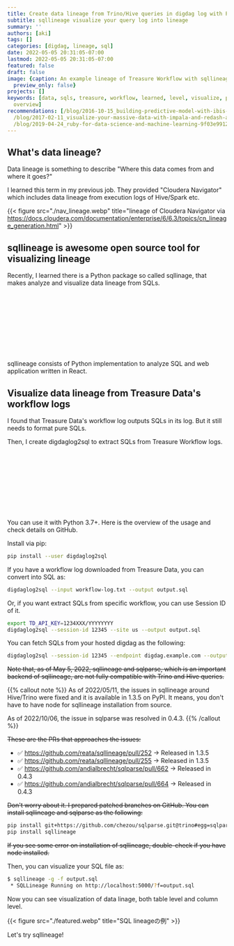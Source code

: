 ```yaml
---
title: Create data lineage from Trino/Hive queries in digdag log with Python
subtitle: sqllineage visualize your query log into lineage
summary: ''
authors: [aki]
tags: []
categories: [digdag, lineage, sql]
date: 2022-05-05 20:31:05-07:00
lastmod: 2022-05-05 20:31:05-07:00
featured: false
draft: false
image: {caption: An example lineage of Treasure Workflow with sqllineage, focal_point: '',
  preview_only: false}
projects: []
keywords: [data, sqls, treasure, workflow, learned, level, visualize, python, visualizing,
  overview]
recommendations: [/blog/2016-10-15_building-predictive-model-with-ibis--impala-and-scikit-learn-356b41f404e0/,
  /blog/2017-02-11_visualize-your-massive-data-with-impala-and-redash-afe31133c644/,
  /blog/2019-04-24_ruby-for-data-science-and-machine-learning-9f03e99125e0/]
---
```


## What's data lineage?

Data lineage is something to describe "Where this data comes from and where it goes?"

I learned this term in my previous job. They provided "Cloudera Navigator" which includes data lineage from execution logs of Hive/Spark etc.

{{< figure src="./nav_lineage.webp" title="lineage of Cloudera Navigator via https://docs.cloudera.com/documentation/enterprise/6/6.3/topics/cn_lineage_generation.html" >}}

## sqllineage is awesome open source tool for visualizing lineage

Recently, I learned there is a Python package so called sqllinage, that makes analyze and visualize data lineage from SQLs.

<div class="iframely-embed"><div class="iframely-responsive" style="height: 140px; padding-bottom: 0;"><a href="https://github.com/reata/sqllineage" data-iframely-url="//iframely.net/4q6WPtz?card=small"></a></div></div><script async src="//iframely.net/embed.js" charset="utf-8"></script>

sqllineage consists of Python implementation to analyze SQL and web application written in React.

## Visualize data lineage from Treasure Data's workflow logs

I found that Treasure Data's workflow log outputs SQLs in its log. But it still needs to format pure SQLs.

Then, I create digdaglog2sql to extract SQLs from Treasure Workflow logs.

<div class="iframely-embed"><div class="iframely-responsive" style="height: 140px; padding-bottom: 0;"><a href="https://github.com/chezou/digdaglog2sql" data-iframely-url="//iframely.net/5Up1iQ9?card=small"></a></div></div><script async src="//iframely.net/embed.js" charset="utf-8"></script>

You can use it with Python 3.7+. Here is the overview of the usage and check details on GitHub.

Install via pip:

```sh
pip install --user digdaglog2sql
```

If you have a workflow log downloaded from Treasure Data, you can convert into SQL as:

```sh
digdaglog2sql --input workflow-log.txt --output output.sql
```

Or, if you want extract SQLs from specific workflow, you can use Session ID of it.

```sh
export TD_API_KEY=1234XXX/YYYYYYYY
digdaglog2sql --session-id 12345 --site us --output output.sql
```

You can fetch SQLs from your hosted digdag as the following:

```sh
digdaglog2sql --session-id 12345 --endpoint digdag.example.com --output output.sql
```

~~Note that, as of May 5, 2022, sqllineage and sqlparse, which is an important backend of sqllineage, are not fully compatible with Trino and Hive queries.~~

{{% callout note %}}
As of 2022/05/11, the issues in sqllineage around Hive/Trino were fixed and it is available in 1.3.5 on PyPI.
It means, you don't have to have node for sqllineage installation from source.

As of 2022/10/06, the issue in sqlparse was resolved in 0.4.3.
{{% /callout %}}

~~These are the PRs that approaches the issues:~~

- ✅ https://github.com/reata/sqllineage/pull/252 -> Released in 1.3.5
- ✅ https://github.com/reata/sqllineage/pull/255 -> Released in 1.3.5
- ✅ https://github.com/andialbrecht/sqlparse/pull/662 -> Released in 0.4.3
- ✅ https://github.com/andialbrecht/sqlparse/pull/664 -> Released in 0.4.3

~~Don't worry about it. I prepared patched branches on GitHub. You can install sqllineage and sqlparse as the following:~~

```sh
pip install git+https://github.com/chezou/sqlparse.git@trino#egg=sqlparse==0.4.3.dev0
pip install sqllineage
```

~~If you see some error on installation of sqllineage, double-check if you have node installed.~~

Then, you can visualize your SQL file as:

```sh
$ sqllineage -g -f output.sql
 * SQLLineage Running on http://localhost:5000/?f=output.sql
```

Now you can see visualization of data linage, both table level and column level.

{{< figure src="./featured.webp" title="SQL lineageの例" >}}

Let's try sqllineage!
